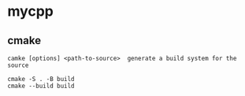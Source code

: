 # mycpp


## cmake

```
camke [options] <path-to-source>  generate a build system for the source

cmake -S . -B build
cmake --build build 
```

